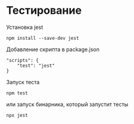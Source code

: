 # Тестирование

Установка jest
```
npm install --save-dev jest
```

Добавление скрипта в package.json
```
"scripts": {
    "test": "jest"
}
```

Запуск теста
```
npm test
```
или запуск бинарника, который запустит тесты
```
npx jest
```